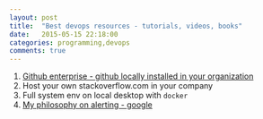 ```yaml
---
layout: post
title:  "Best devops resources - tutorials, videos, books"
date:   2015-05-15 22:18:00
categories: programming,devops
comments: true
---
```

1. [Github enterprise - github locally installed in your organization](https://enterprise.github.com)
1. Host your own stackoverflow.com in your company
1. Full system env on local desktop with `docker`
1. [My philosophy on alerting - google](https://docs.google.com/document/d/199PqyG3UsyXlwieHaqbGiWVa8eMWi8zzAn0YfcApr8Q/preview?sle=true)